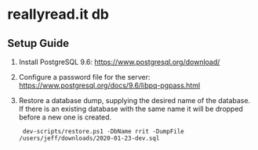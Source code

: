 # reallyread.it db
## Setup Guide
1. Install PostgreSQL 9.6: https://www.postgresql.org/download/
2. Configure a password file for the server: https://www.postgresql.org/docs/9.6/libpq-pgpass.html
3. Restore a database dump, supplying the desired name of the database. If there is an existing database with the same name it will be dropped before a new one is created.
        
        dev-scripts/restore.ps1 -DbName rrit -DumpFile /users/jeff/downloads/2020-01-23-dev.sql